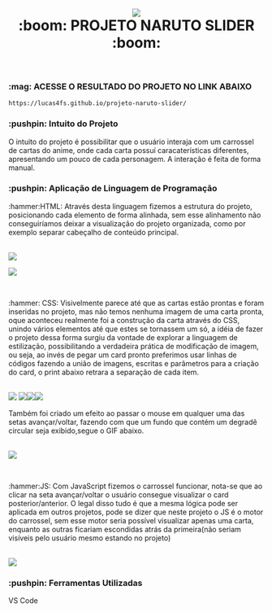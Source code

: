 <h1 align="center">
<img src="src\imagensreadmemd\narutologo.png.png" >
    <br>:boom: PROJETO NARUTO SLIDER :boom:
</h1>
<br>
<h3>
    :mag: ACESSE O RESULTADO DO PROJETO NO LINK ABAIXO
</h3>

```
https://lucas4fs.github.io/projeto-naruto-slider/
``` 

<h3>
    :pushpin: Intuito do Projeto
</h3>

<p>
    O intuito do projeto é possibilitar que o  usuário interaja com um carrossel
    de cartas do anime, onde cada carta possuí caracaterísticas diferentes, apresentando um pouco de cada personagem. A interação é feita de forma manual. 
</p>

<h3>
    :pushpin: Aplicação de Linguagem de Programação
</h3>

<p>
    :hammer:HTML: Através desta linguagem fizemos a estrutura do projeto, posicionando cada elemento de forma alinhada, sem esse alinhamento não conseguiríamos deixar a visualização do projeto organizada, como por exemplo separar cabeçalho de conteúdo principal.

<br><img src="src\imagensreadmemd\headerprint.png">

<img src="src\imagensreadmemd\bodyprint.png">
</p>
<br>
<p> 
    :hammer: CSS: Visivelmente parece até que as cartas estão prontas e foram inseridas no projeto,
    mas não temos nenhuma imagem de uma carta pronta, oque aconteceu realmente foi a construção da carta através do CSS,
    unindo vários elementos até que estes se tornassem um só, a idéia de fazer o projeto dessa forma surgiu da vontade de explorar a
    linguagem de estilização, possibilitando a verdadeira prática de modificação de imagem, ou seja, ao invés de pegar um card pronto preferimos
    usar linhas de códigos fazendo a união de imagens, escritas e parâmetros para a criação do card, o print abaixo retrara a separação de cada item.

<br><img src="src\imagensreadmemd\separacaodeitensdocard.png"><td>&nbsp;<img src="src\imagensreadmemd\li.png"><td><img src="src\imagensreadmemd\fundonarutocomraposadesfocado2.jpg"><td><img src="src\imagensreadmemd\narutocorrendoPNG23.png">
</p>

<p>
    Também foi criado um efeito ao passar o mouse em qualquer uma das setas avançar/voltar, fazendo com que um fundo que contém um degradê circular seja exibido,segue o GIF abaixo.

<br><img src="src\imagensreadmemd\gifdaseta2.gif">
</p>
<br>
<p>
    :hammer:JS: Com JavaScript fizemos o carrossel funcionar, nota-se que ao clicar na seta avançar/voltar o usuário consegue visualizar o card posterior/anterior. O legal disso tudo é que a mesma lógica pode ser aplicada em outros projetos, pode se dizer que neste projeto o JS é o motor do carrossel, sem esse motor seria possível visualizar apenas uma carta, enquanto as outras ficariam escondidas atrás da primeira(não seriam visíveis pelo usuário mesmo estando no projeto)

<br><img src="src\imagensreadmemd\gifdocarrossel2.gif">
</p>

<h3>
    :pushpin: Ferramentas Utilizadas
</h3>

<p>
    VS Code
</p>
